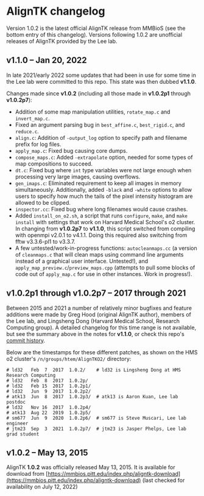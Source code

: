 # AlignTK changelog

Version 1.0.2 is the latest official AlignTK release from MMBioS (see the bottom entry of this changelog). Versions following 1.0.2 are unofficial releases of AlignTK provided by the Lee lab.

## v1.1.0 – Jan 20, 2022
In late 2021/early 2022 some updates that had been in use for some time in the Lee lab were committed to this repo. This state was then dubbed **v1.1.0**.

Changes made since **v1.0.2** (including all those made in **v1.0.2p1** through **v1.0.2p7**):

- Addition of some map manipulation utilities, `rotate_map.c` and `invert_map.c`.
- Fixed an argument parsing bug in `best_affine.c`, `best_rigid.c`, and `reduce.c`.
- `align.c`: Addition of `-output_log` option to specify path and filename prefix for log files.
- `apply_map.c`: Fixed bug causing core dumps.
- `compose_maps.c`: Added `-extrapolate` option, needed for some types of map compositions to succeed.
- `dt.c`: Fixed bug where `int` type variables were not large enough when processing very large images, causing overflows.
- `gen_imaps.c`: Eliminated requirement to keep all images in memory simultaneously. Additionally, added `-black` and `-white` options to allow users to specify how much the tails of the pixel intensity histogram are allowed to be clipped.
- `inspector.cc`: Fixed bug where long filenames would cause crashes.
- Added `install_on_o2.sh`, a script that runs `configure`, `make`, and `make install` with settings that work on Harvard Medical School's o2 cluster. In changing from **v1.0.2p7** to **v1.1.0**, this script switched from compiling with openmpi v2.0.1 to v4.1.1. Doing this required also switching from  fftw v3.3.6-pl1 to v3.3.7.
- A few untested/work-in-progress functions: `autocleanmaps.cc` (a version of `cleanmaps.c` that will clean maps using command line arguments instead of a graphical user interface. Untested!), and `apply_map_preview.c`/`preview_maps.cpp` (attempts to pull some blocks of code out of `apply_map.c` for use in other instances. Work in progress!).


## v1.0.2p1 through v1.0.2p7 – 2017 through 2021

Between 2015 and 2021 a number of relatively minor bugfixes and feature additions were made by Greg Hood (original AlignTK author), members of the Lee lab, and Lingsheng Dong (Harvard Medical School, Research Computing group). A detailed changelog for this time range is not available, but see the summary above in the notes for **v1.1.0**, or check this repo's [commit history](https://github.com/htem/aligntk/commits/main).

Below are the timestamps for these different patches, as shown on the HMS o2 cluster's `/n/groups/htem/AlignTKO2/` directory:
```
# ld32   Feb  7  2017  1.0.2/    # ld32 is Lingsheng Dong at HMS Research Computing
# ld32   Feb  8  2017  1.0.2p/
# ld32   Feb 15  2017  1.0.2p1/
# ld32   Jun  9  2017  1.0.2p2/
# atk13  Jun  8  2017  1.0.2p3/  # atk13 is Aaron Kuan, Lee lab postdoc
# ld32   Nov 16  2017  1.0.2p4/
# atk13  Aug 22  2019  1.0.2p5/
# sm677  Jun  9  2020  1.0.2p6/  # sm677 is Steve Muscari, Lee lab engineer
# jtm23  Sep  3  2021  1.0.2p7/  # jtm23 is Jasper Phelps, Lee lab grad student
```

## v1.0.2 – May 13, 2015
AlignTK **1.0.2** was officially released May 13, 2015. It is available for download from [https://mmbios.pitt.edu/index.php/aligntk-download](https://mmbios.pitt.edu/index.php/aligntk-download) (last checked for availability on July 12, 2022)
